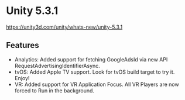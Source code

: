 # Unity 5.3.1
https://unity3d.com/unity/whats-new/unity-5.3.1

## Features

<ul>
<li>Analytics: Added support for fetching GoogleAdsId via new API RequestAdvertisingIdentifierAsync.</li>
<li>tvOS: Added Apple TV support. Look for tvOS build target to try it. Enjoy!</li>
<li>VR: Added support for VR Application Focus. All VR Players are now forced to Run in the background.</li>
</ul>

